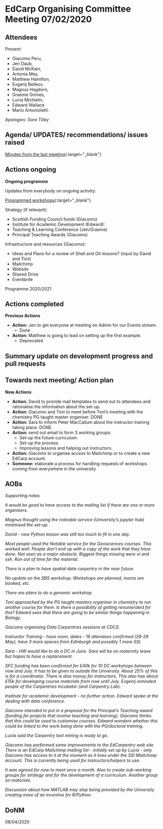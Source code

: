 # EdCarp Organising Committee Meeting 07/02/2020

## Attendees

Present: 

* Giacomo Peru, 
* Jen Daub, 
* David McKain, 
* Antonia Mey, 
* Matthew Hamilton, 
* Evgenij Belikov, 
* Magnus Hagdorn, 
* Graeme Grimes, 
* Lucia Michielin, 
* Edward Wallace 
* Mario Antonioletti.

_Apologies: Sara Tilley_

## Agenda/ UPDATES/ recommendations/ issues raised

[Minutes from the last meeting](https://github.com/edcarp/organising-committee/blob/EdCarp-OrgCom-minutes-Rob/minutes/2019-12-12-EdCarp-Organising-Committee.md){:target="_blank"}

## Actions ongoing

**Ongoing programme**

Updates from everybody on ongoing activity:

[Programmed workshops](https://docs.google.com/document/d/1ItF1M-4D_mmOzPpQQ295FiDqea7Z1MlhJSw9f_dafY8/edit){:target="_blank"}

Strategy (if relevant):

* Scottish Funding Council funds (Giacomo)
* Institute for Academic Development (Edward): 
* Teaching & Learning Conference (Jen/Graeme)
* Principal Teaching Awards (Giacomo)

Infrastructure and resources (Giacomo):

* Ideas and Plans for a review of Shell and Git lessons? (input by David and Toni)
* Mailchimp
* Website
* Shared Drive
* Eventbrite

Programme 2020/2021


## Actions completed

**Previous Actions**

* **Action:** Jen to get everyone at meeting on Admin for our Events stream.
  * Done 
* **Action:** Matthew is going to lead on setting up the first example. 
  * Deprecated



## Summary update on development progress and pull requests

## Towards next meeting/ Action plan

**New Actions**

* **Action:** David to provide mail templates to send out to attendees and rationalise the information about the set-up.
* **Action:** Giacomo and Toni to meet before Toni’s meeting with the chemistry PG taught master organiser. DONE
* **Action:** Sara to inform Peter MacCallum about the instructor training taking place. DONE.
* **Action:** send out email to form 3 working groups:
  * Set-up the future curriculum.
  * Set-up the process.
  * Improving lessons and helping out instructors.
* **Action:** Giacomo to organise access to Mailchimp or to create a new EdCarp account.
* **Someone:** elaborate a process for handling requests of workshops coming from everywhere in the university

## AOBs

*Supporting notes*

*It would be good to have access to the mailing list if there are one or more organisers.*

*Magnus thought using the noteable service (University’s jupyter hub) minimised the set-up.*

*David - new Python lesson was still too much to fit in one day.*

*Most people used the Notable service for the Geosciences courses. This worked well. People don’t end up with a copy of the work that they have done. Not seen as a major obstacle. Biggest things missing were vi and ssh. Run out of time for the material.*

*There is a plan to have spatial data carpentry in the near future.*

*No update on the SBS workshop. Workshops are planned, rooms are booked, etc.*

*There are plans to do a genomic workshop*

*Toni approached by the PG taught masters organiser in chemistry to run another course for them. Is there a possibility of getting renumerated for this? Edward sees that there are going to be similar things happening in Biology.*

*Giacomo organising Data Carpentries sessions at CDCS.*

*Instructor Training - have room, dates - 16 attendees confirmed (28-29 May), have 3 more spaces from Edinburgh and possibly 1 more SSI.*  

*Sara - HW would like to do a DC in June. Sara will be on maternity leave but hopes to have a replacement.*

*SFC funding has been confirmed for £40k for 10 DC workshops between now and July. It has to be given to outside the University. About 25% of this is for a coordinator. There is also money for instructors. This also has about £15k for developing course materials from now until July. Evgenij reminded people of the Carpentries Incubator (and Carpentry Lab).*

*Institute for academic development - no further action.
Edward spoke at the dealing with data conference.*

*Giacomo intended to put in a proposal for the Principal’s Teaching award (funding for projects that involve teaching and learning). Giacomo thinks that this could be used to customise courses. Edward wonders whether this could be linked to the work being done with the PG/doctoral training.*

*Lucia said the Carpentry text mining is ready to go.*

*Giacomo has performed some improvements to the EdCarpentry web site. There is an EdCarp Mailchimp mailing list - initially set up by Lucia - only Giacomo has access to it at the moment as it lives under the SSI Mailchimp account. This is currently being used for instructors/helpers to use.*

*It was agreed for now to meet once a month. Also to create sub-working groups for strategy and for the development of a curriculum. Another group on materials.*

*Discussion about how MATLAB may stop being provided by the University creating more of an incentive for R/Python.*


## DoNM

08/04/2020
